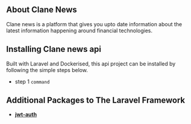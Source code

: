 ## About Clane News

Clane news is a platform that gives you upto date information about the latest information happening around financial technologies. 

## Installing Clane news api

Built with Laravel and Dockerised, this api project can be installed by following the simple steps below.
- step 1 `command`


## Additional Packages to The Laravel Framework
- **[jwt-auth](https://github.com/tymondesigns/jwt-auth/tree/1.0.0-rc.5)**
